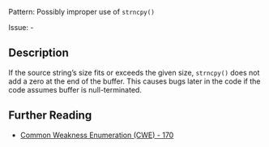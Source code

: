 Pattern: Possibly improper use of `strncpy()`

Issue: -

## Description

If the source string’s size fits or exceeds the given size, `strncpy()` does not add a zero at the end of the buffer. This causes bugs later in the code if the code assumes buffer is null-terminated.

## Further Reading

* [Common Weakness Enumeration (CWE) - 170](https://cwe.mitre.org/data/definitions/170.html)